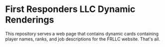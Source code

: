 # First Responders LLC Dynamic Renderings

This repository serves a web page that contains dynamic cards containing player names, ranks, and job descriptions for the FRLLC website. That's all.
